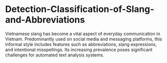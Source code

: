 # Detection-Classification-of-Slang-and-Abbreviations
Vietnamese slang has become a vital aspect of everyday communication in Vietnam. Predominantly used on social media and messaging platforms, this informal style includes features such as abbreviations, slang expressions, and intentional misspellings. Its increasing prevalence poses significant challenges for automated text analysis systems.
